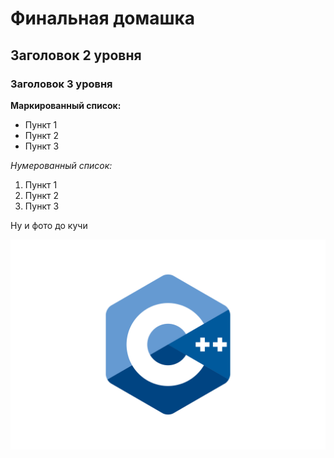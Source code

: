 # Финальная домашка

## Заголовок 2 уровня

### Заголовок 3 уровня

**Маркированный список:**
- Пункт 1
- Пункт 2
- Пункт 3

_Нумерованный список:_
1. Пункт 1
2. Пункт 2
3. Пункт 3

Ну и фото до кучи

![C++](123.png "C++")

